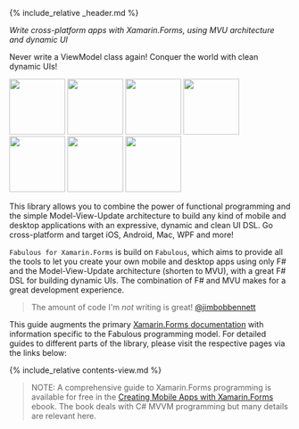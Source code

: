 {% include_relative _header.md %}

*Write cross-platform apps with Xamarin.Forms, using MVU architecture and dynamic UI*

Never write a ViewModel class again!  Conquer the world with clean dynamic UIs!

<img src="https://user-images.githubusercontent.com/7204669/39318922-57c95174-4977-11e8-94a9-cc385101ce5d.png" width="100"> <img src="https://user-images.githubusercontent.com/7204669/39318926-59f844e6-4977-11e8-9834-325a6517ced6.png" width="100"> <img src="https://user-images.githubusercontent.com/7204669/39318929-5b66c776-4977-11e8-8317-ee1c121301d4.png" width="100"> <img src="https://user-images.githubusercontent.com/7204669/39318934-5cbe3c3a-4977-11e8-92aa-c3fdf644b01c.png" width="100"> <img src="https://user-images.githubusercontent.com/7204669/39318936-5e2380bc-4977-11e8-8912-f078744a2bde.png" width="100"> <img src="https://user-images.githubusercontent.com/7204669/39318938-5f6ec4f4-4977-11e8-97a9-779edd3594bc.png" width="100"> <img src="https://user-images.githubusercontent.com/7204669/39318941-60c1b0f0-4977-11e8-8a4a-57e17ef8c6ec.png" width="100">

This library allows you to combine the power of functional programming and the simple Model-View-Update architecture to build any kind of mobile and desktop applications with an expressive, dynamic and clean UI DSL. Go cross-platform and target iOS, Android, Mac, WPF and more!

`Fabulous for Xamarin.Forms` is build on `Fabulous`, which aims to provide all the tools to let you create your own mobile and desktop apps using only F# and the Model-View-Update architecture (shorten to MVU), with a great F# DSL for building dynamic UIs.
The combination of F# and MVU makes for a great development experience.

> The amount of code I'm *not* writing is great!  [@jimbobbennett](https://github.com/jimbobbennett/)

This guide augments the primary [Xamarin.Forms documentation](https://docs.microsoft.com/xamarin/xamarin-forms/) with information
specific to the Fabulous programming model. For detailed guides to different parts of the library, please visit the respective pages via the links below:

{% include_relative contents-view.md %}

> NOTE: A comprehensive guide to Xamarin.Forms programming is available for free
in the [Creating Mobile Apps with Xamarin.Forms](https://docs.microsoft.com/xamarin/xamarin-forms/creating-mobile-apps-xamarin-forms/) ebook.
The book deals with C# MVVM programming but many details are relevant here.




